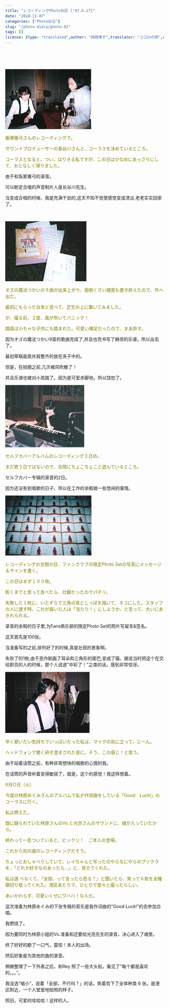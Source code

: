 ```yaml
---
title: "レコーディングPhoto日記 ['97.6.17]"
date: "2010-11-07"
categories: ["Photo日记"]
slug: "/photo-diary/photo-02"
tags: []
license: {type: "translated",author: "岡崎律子",translator: "ココロの雨",reproduced-url: "http://love.life.coocan.jp/photo/photo2.html",reproduced-website: "岡崎律子Book"}
---
```


   

  
   

  
<span style="color: #808000;"><a href="./images/rec4b.jpg"><img class="alignnone size-full wp-image-410" title="rec4b" src="./images/rec4b.jpg" alt="" width="273" height="190"></a></span>  

  
<span style="color: #808000;">飯塚雅弓さんのレコーディングで。</span>  

  
<span style="color: #808000;">サウンドプロデューサーの長谷川さんと、コーラスを決めているところ。</span>  

  
<span style="color: #808000;">コーラスとなると、つい、はりきる私ですが、この日は少なめにあっさりにして、おとなしく帰りました。</span>  

  
由于和饭冢雅弓的录音。  

  
可以断定合唱的声音制片人是长谷川先生。  

  
当变成合唱的时候、我是充满干劲的,这天不知不觉使感觉变成清淡,老老实实回家了。  

  
   

  
<span style="color: #808000;"><a href="./images/rec1.jpg"><img title="rec5" src="./images/rec5.jpg" alt="" width="258" height="190"></a></span>  

  
<span style="color: #808000;">オズの魔法つかいの９曲が出来上がり、面倒くさい譜面も書き終えたので、外へ出た。</span>  

  
<span style="color: #808000;">最初にもらった台本と並べて、芝生の上に置いてみました。</span>  

  
<span style="color: #808000;">が、撮る前、２度、風が吹いてパニック！</span>  

  
<span style="color: #808000;">譜面は小ちゃな子供にも踏まれた。可愛い裸足だったので、まあ許す。</span>  

  
因为オズの魔法つかい9首的歌曲完成了,并且也完书写了麻烦的乐谱，所以出去了。  

  
最初草稿是肩并肩整齐的放在夹子中的。  

  
但是，在拍摄之前,几次被风吹散了！  

  
并且乐谱也被对小孩踏了。因为是可爱赤脚地，所以饶恕了。  

  
[![](./images/rec1.jpg "rec1")](./images/rec3.jpg)  

  
<span style="color: #808000;">セルフカバーアルバムのレコーディング２日め。</span>  

  
<span style="color: #808000;">まだ歌う日ではないので、合間にちょこちょこと遊んでいるところ。</span>  

  
セルフカバー专辑的录音的2日。  

  
因为还没有到唱歌的日子、所以在工作的余暇做一些悠闲的事情。  

  
![](./images/rec3.jpg "rec3")  

  
<span style="color: #808000;">レコーディングの合間の日、ファンクラブの限定Photo Setの写真にメッセージ＆サインを書く。</span>  

  
<span style="color: #808000;">この日はまず１００枚。</span>  

  
<span style="color: #808000;">乾くまでと思って並べたら、壮観だったのでパチリ。</span>  

  
<span style="color: #808000;">失敗した１枚に、いたずらで三角の耳としっぽを描いて、ネコにした。スタッフの人に渡す時、これが届いた人は「当たり！」にしようか、と言って、大いにあきれられる。</span>  

  
录音的余暇的日子里,为Fans俱乐部的限定Photo Set的照片写留言&签名。  

  
这天首先是100张。  

  
当准备写的之前,排列好了的时候,真是壮观的景象啊。  

  
失败了的1枚,由于恶作剧画了耳朵和三角形的尾巴,变成了猫。据说当时把这个在交给职员的人的时候，那个人说道"中彩了！"之类的话，感到非常惊讶。  

  
[![](./images/rec2.jpg "rec2")](./images/rec2.jpg)  

  
<span style="color: #808000;">早く歌いたい気持ちでいっぱいだった私は、マイクの前に立って、じーん。</span>  

  
<span style="color: #808000;">ヘッドフォンで聴く研ぎ澄まされた音に、そう、この感じ！と思う。</span>  

  
由于站着话筒之前，有种非常想快的唱歌的心情的我。  

  
在话筒的声音听着变得敏锐了，就是，这个的感觉！我这样想着。  

  
<span style="color: #808000;">6月○日（火）</span>  

  
<span style="color: #808000;">今度の林原めぐみさんのアルバムで私が作詞曲をしている「Good　Luck!」のコーラスに行く。</span>  

  
<span style="color: #808000;">私は燃えた。</span>  

  
<span style="color: #808000;">既に録られていた林原さんのVo.と光宗さんのサウンドに、魂が入っていたから。</span>  

  
<span style="color: #808000;">終わって一息ついていると、ビックリ！　ご本人の登場。</span>  

  
<span style="color: #808000;">これから別の曲のレコーディングだそう。</span>  

  
<span style="color: #808000;">ちょっとおしゃべりしていて、レイちゃんと写ったのやらなにやらのプリクラを、「どれか好きなのあったら...」と、見せてくれた。</span>  

  
<span style="color: #808000;">私は選 べなくて、「全部、って言ったら怒る？」と聞いたら、笑って６枚を全種類切り取ってくれた。港区あたりで、ひとりで堂々と撮ったらしい。</span>  

  
<span style="color: #808000;">あいかわらず、可愛いくせにワハハ！な人だ。</span>  

  
这次准备为林原めぐみ的下张专辑的音乐是我作词曲的"Good Luck!"的去参加合唱。  

  
我燃烧了。  

  
因为要同时为林原小姐的Vo.准备和还要给光亮先生的录音，决心进入了魂里。  

  
终了好好的歇了一口气，震惊！本人的出场。  

  
然后好象是为其他的曲的录音。  

  
稍微整理了一下外表之后，和Rey 照了一些大头贴，看见了“每个都是喜欢的。。。”。  

  
我没选“缩小”，说着「全部，不行吗？」的话，笑着剪下了全体种类 6 张。是港区附近，一个人堂堂地拍照的样子。  

  
照旧，可爱的哇哈哈！这样的人。
